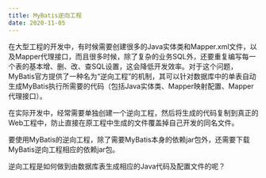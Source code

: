 ```yaml
---
title: MyBatis逆向工程
date: 2020-11-05
---
```


在大型工程的开发中，有时候需要创建很多的Java实体类和Mapper.xml文件，以及Mapper代理接口，而且很多时候，除了复杂的业务SQL外，还要重复编写每一个表的基本增、删、改、查SQL设置，这会降低开发效率。对于这个问题，MyBatis官方提供了一种名为“逆向工程”的机制，其可以针对数据库中的单表自动生成MyBatis执行所需要的代码（包括Java实体类、Mapper映射配置、Mapper代理接口）。

在实际开发中，经常需要单独创建一个逆向工程，然后将生成的代码复制到真正的Web工程中，防止直接在原工程中生成的文件覆盖掉自己开发的同名文件。

要使用MyBatis的逆向工程，除了需要MyBatis本身的依赖jar包外，还需要下载MyBatis逆向工程相应的依赖jar包。

逆向工程是如何做到由数据库表生成相应的Java代码及配置文件的呢？


